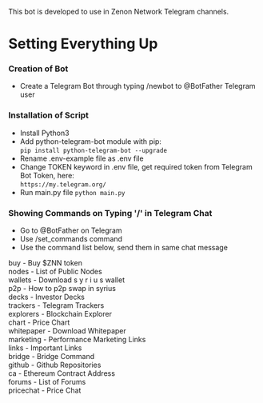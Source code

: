 This bot is developed to use in Zenon Network Telegram channels.

# Setting Everything Up

### Creation of Bot
- Create a Telegram Bot through typing /newbot to @BotFather Telegram user

### Installation of Script
- Install Python3
- Add python-telegram-bot module with pip: <br>
`pip install python-telegram-bot --upgrade`
- Rename .env-example file as .env file
- Change TOKEN keyword in .env file, get required token from Telegram Bot Token, here: <br>
`https://my.telegram.org/`
- Run main.py file
`python main.py`


### Showing Commands on Typing '/' in Telegram Chat
- Go to @BotFather on Telegram
- Use /set_commands command
- Use the command list below, send them in same chat message


buy - Buy $ZNN token <br>
nodes - List of Public Nodes  <br>
wallets - Download s y r i u s wallet  <br>
p2p - How to p2p swap in syrius  <br>
decks - Investor Decks  <br>
trackers - Telegram Trackers  <br>
explorers - Blockchain Explorer  <br>
chart - Price Chart  <br>
whitepaper - Download Whitepaper  <br>
marketing - Performance Marketing Links  <br>
links - Important Links  <br>
bridge - Bridge Command  <br>
github - Github Repositories  <br>
ca - Ethereum Contract Address  <br>
forums - List of Forums  <br>
pricechat - Price Chat  <br>
